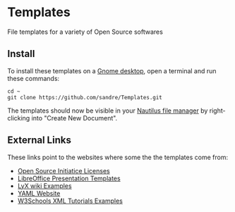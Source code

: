 Templates
=========

File templates for a variety of Open Source softwares


Install
-------

To install these templates on a [Gnome desktop](http://www.gnome.org/), open a terminal and run these commands:

	cd ~
	git clone https://github.com/sandre/Templates.git

The templates should now be visible in your [Nautilus file manager](https://en.wikipedia.org/wiki/Nautilus_%28file_manager%29) by right-clicking into "Create New Document".


External Links
--------------

These links point to the websites where some the the templates come from:

- [Open Source Initiatice Licenses](http://opensource.org/licenses/alphabetical)
- [LibreOffice Presentation Templates](http://templates.libreoffice.org/template-center?getCategories=Presentation&getCompatibility=any&sort_on=positive_ratings&path=%2FLibreOffice-Templates%2Ftemplate-center&portal_type=PSCProject&SearchableText=)
- [LyX wiki Examples](http://wiki.lyx.org/Examples/Examples)
- [YAML Website](http://www.yaml.org/)
- [W3Schools XML Tutorials Examples](http://www.w3schools.com/default.asp)

